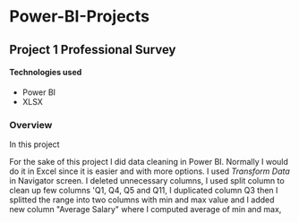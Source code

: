 # Power-BI-Projects
## Project 1 Professional Survey

#### Technologies used
+ Power BI
+ XLSX

### Overview
In this project

For the sake of this project I did data cleaning in Power BI. Normally I would do it in Excel since it is easier and with more options. I used *Transform Data* in Navigator screen.  I deleted unnecessary columns, I used split column to clean up few columns 'Q1, Q4, Q5 and Q11, I duplicated column Q3 then I splitted the range into two columns with min and max value and I added new column "Average Salary" where I computed average of min and max, 
